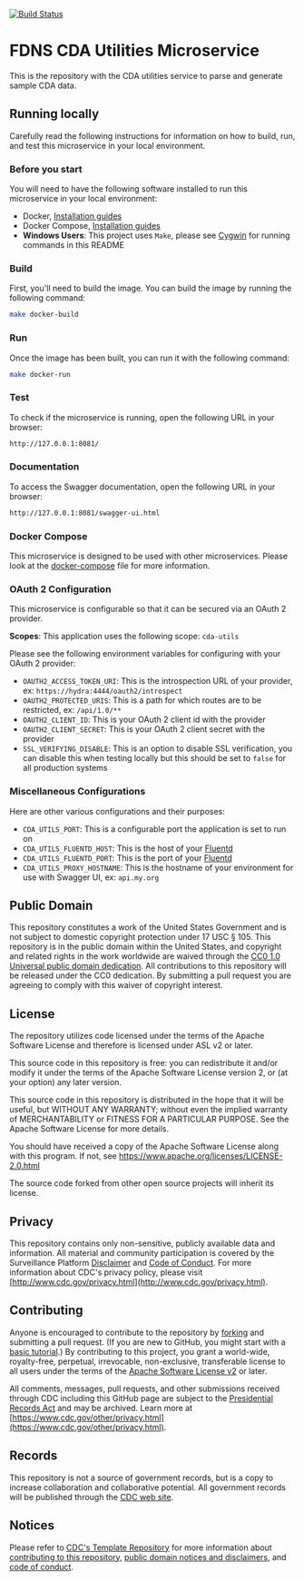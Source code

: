 [![Build Status](https://travis-ci.org/CDCgov/fdns-ms-cda-utils.svg?branch=master)](https://travis-ci.org/CDCgov/fdns-ms-cda-utils)

# FDNS CDA Utilities Microservice

This is the repository with the CDA utilities service to parse and generate sample CDA data.

## Running locally

Carefully read the following instructions for information on how to build, run, and test this microservice in your local environment.

### Before you start

You will need to have the following software installed to run this microservice in your local environment:

- Docker, [Installation guides](https://docs.docker.com/install/)
- Docker Compose, [Installation guides](https://docs.docker.com/compose/install/)
- **Windows Users**: This project uses `Make`, please see [Cygwin](http://www.cygwin.com/) for running commands in this README

### Build

First, you'll need to build the image. You can build the image by running the following command:

```sh
make docker-build
```

### Run

Once the image has been built, you can run it with the following command:

```sh
make docker-run
```

### Test

To check if the microservice is running, open the following URL in your browser:

```sh
http://127.0.0.1:8081/
```

### Documentation

To access the Swagger documentation, open the following URL in your browser:

```sh
http://127.0.0.1:8081/swagger-ui.html
```

### Docker Compose

This microservice is designed to be used with other microservices. Please look at the [docker-compose](./docker-compose.yml) file for more information.

### OAuth 2 Configuration

This microservice is configurable so that it can be secured via an OAuth 2 provider.

__Scopes__: This application uses the following scope: `cda-utils`

Please see the following environment variables for configuring with your OAuth 2 provider:

- `OAUTH2_ACCESS_TOKEN_URI`: This is the introspection URL of your provider, ex: `https://hydra:4444/oauth2/introspect`
- `OAUTH2_PROTECTED_URIS`: This is a path for which routes are to be restricted, ex: `/api/1.0/**`
- `OAUTH2_CLIENT_ID`: This is your OAuth 2 client id with the provider
- `OAUTH2_CLIENT_SECRET`: This is your OAuth 2 client secret with the provider
- `SSL_VERIFYING_DISABLE`: This is an option to disable SSL verification, you can disable this when testing locally but this should be set to `false` for all production systems

### Miscellaneous Configurations

Here are other various configurations and their purposes:

- `CDA_UTILS_PORT`: This is a configurable port the application is set to run on
- `CDA_UTILS_FLUENTD_HOST`: This is the host of your [Fluentd](https://www.fluentd.org/)
- `CDA_UTILS_FLUENTD_PORT`: This is the port of your [Fluentd](https://www.fluentd.org/)
- `CDA_UTILS_PROXY_HOSTNAME`: This is the hostname of your environment for use with Swagger UI, ex: `api.my.org`
  
## Public Domain

This repository constitutes a work of the United States Government and is not
subject to domestic copyright protection under 17 USC § 105. This repository is in
the public domain within the United States, and copyright and related rights in
the work worldwide are waived through the [CC0 1.0 Universal public domain dedication](https://creativecommons.org/publicdomain/zero/1.0/).
All contributions to this repository will be released under the CC0 dedication. By
submitting a pull request you are agreeing to comply with this waiver of
copyright interest.

## License

The repository utilizes code licensed under the terms of the Apache Software
License and therefore is licensed under ASL v2 or later.

This source code in this repository is free: you can redistribute it and/or modify it under
the terms of the Apache Software License version 2, or (at your option) any
later version.

This source code in this repository is distributed in the hope that it will be useful, but WITHOUT ANY
WARRANTY; without even the implied warranty of MERCHANTABILITY or FITNESS FOR A
PARTICULAR PURPOSE. See the Apache Software License for more details.

You should have received a copy of the Apache Software License along with this
program. If not, see https://www.apache.org/licenses/LICENSE-2.0.html

The source code forked from other open source projects will inherit its license.

## Privacy

This repository contains only non-sensitive, publicly available data and
information. All material and community participation is covered by the
Surveillance Platform [Disclaimer](https://github.com/CDCgov/template/blob/master/DISCLAIMER.md)
and [Code of Conduct](https://github.com/CDCgov/template/blob/master/code-of-conduct.md).
For more information about CDC's privacy policy, please visit [http://www.cdc.gov/privacy.html](http://www.cdc.gov/privacy.html).

## Contributing

Anyone is encouraged to contribute to the repository by [forking](https://help.github.com/articles/fork-a-repo)
and submitting a pull request. (If you are new to GitHub, you might start with a
[basic tutorial](https://help.github.com/articles/set-up-git).) By contributing
to this project, you grant a world-wide, royalty-free, perpetual, irrevocable,
non-exclusive, transferable license to all users under the terms of the
[Apache Software License v2](https://www.apache.org/licenses/LICENSE-2.0.html) or
later.

All comments, messages, pull requests, and other submissions received through
CDC including this GitHub page are subject to the [Presidential Records Act](https://www.archives.gov/about/laws/presidential-records.html)
and may be archived. Learn more at [https://www.cdc.gov/other/privacy.html](https://www.cdc.gov/other/privacy.html).

## Records

This repository is not a source of government records, but is a copy to increase
collaboration and collaborative potential. All government records will be
published through the [CDC web site](https://www.cdc.gov).

## Notices

Please refer to [CDC's Template Repository](https://github.com/CDCgov/template)
for more information about [contributing to this repository](https://github.com/CDCgov/template/blob/master/CONTRIBUTING.md),
[public domain notices and disclaimers](https://github.com/CDCgov/template/blob/master/DISCLAIMER.md),
and [code of conduct](https://github.com/CDCgov/template/blob/master/code-of-conduct.md).
